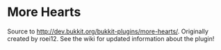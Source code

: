 # More Hearts
Source to http://dev.bukkit.org/bukkit-plugins/more-hearts/. Originally created by roei12. 
See the wiki for updated information about the plugin!